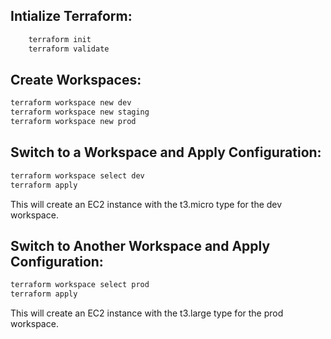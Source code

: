 ## Intialize Terraform:
```bash
    terraform init
    terraform validate
```

## Create Workspaces:

```bash
terraform workspace new dev
terraform workspace new staging
terraform workspace new prod
```
## Switch to a Workspace and Apply Configuration:

```bash
terraform workspace select dev
terraform apply
```
This will create an EC2 instance with the t3.micro type for the dev workspace.

## Switch to Another Workspace and Apply Configuration:

```bash
terraform workspace select prod
terraform apply
```
This will create an EC2 instance with the t3.large type for the prod workspace.
